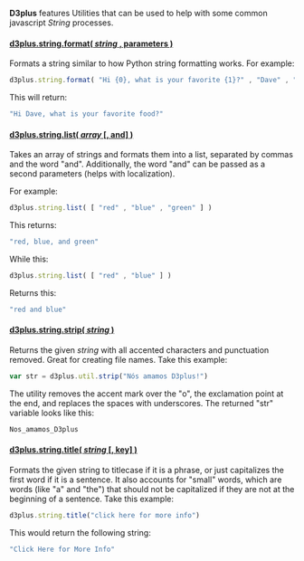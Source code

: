 **D3plus** features Utilities that can be used to help with some common javascript *String* processes.

#### <a name="format" href="#format">d3plus.string.format( *string* , parameters )</a>

Formats a string similar to how Python string formatting works. For example:

```js
d3plus.string.format( "Hi {0}, what is your favorite {1}?" , "Dave" , "food" )
```

This will return:

```js
"Hi Dave, what is your favorite food?"
```

#### <a name="list" href="#list">d3plus.string.list( *array* [, and] )</a>

Takes an array of strings and formats them into a list, separated by commas and the word "and". Additionally, the word "and" can be passed as a second parameters (helps with localization).

For example:

```js
d3plus.string.list( [ "red" , "blue" , "green" ] )
```

This returns:

```js
"red, blue, and green"
```

While this:

```js
d3plus.string.list( [ "red" , "blue" ] )
```

Returns this:

```js
"red and blue"
```

#### <a name="strip" href="#strip">d3plus.string.strip( *string* )</a>

Returns the given *string* with all accented characters and punctuation removed. Great for creating file names. Take this example:

```js
var str = d3plus.util.strip("Nós amamos D3plus!")
```

The utility removes the accent mark over the "o", the exclamation point at the end, and replaces the spaces with underscores. The returned "str" variable looks like this:

```js
Nos_amamos_D3plus
```

#### <a name="title" href="#title">d3plus.string.title( *string* [, key] )</a>

Formats the given string to titlecase if it is a phrase, or just capitalizes the first word if it is a sentence. It also accounts for "small" words, which are words (like "a" and "the") that should not be capitalized if they are not at the beginning of a sentence. Take this example:

```js
d3plus.string.title("click here for more info")
```

This would return the following string:

```js
"Click Here for More Info"
```
